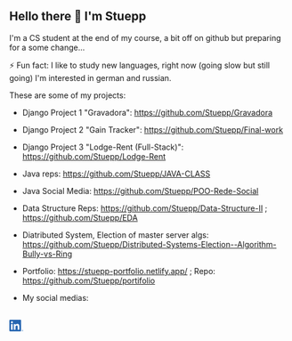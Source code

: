 <!--
**Stuepp/Stuepp** is a ✨ _special_ ✨ repository because its `README.md` (this file) appears on your GitHub profile.

Here are some ideas to get you started:

- 🔭 I’m currently studying at UDESC CCT
- 🌱 I’m currently learning Computer Science 4º semester
- 👯 I’m looking to collaborate on ...
- 🤔 I’m looking for help with ...
- 💬 Ask me about ...
- 📫 How to reach me: ...
- 😄 Pronouns: ...
- ⚡ Fun fact: ...
 ### <img height="25px" width="25px" src="img/kindpng_311899.png"/> I'm your father
-->
## Hello there 👋 I'm Stuepp

I'm a CS student at the end of my course, a bit off on github but preparing for a some change...

⚡ Fun fact: I like to study new languages, right now (going slow but still going) I'm interested in german and russian.

These are some of my projects:
   - Django Project 1 "Gravadora": https://github.com/Stuepp/Gravadora
   - Django Project 2 "Gain Tracker": https://github.com/Stuepp/Final-work
   - Django Project 3 "Lodge-Rent (Full-Stack)": https://github.com/Stuepp/Lodge-Rent
   - Java reps: https://github.com/Stuepp/JAVA-CLASS
   - Java Social Media: https://github.com/Stuepp/POO-Rede-Social
   - Data Structure Reps: https://github.com/Stuepp/Data-Structure-II ; https://github.com/Stuepp/EDA
   - Diatributed System, Election of master server algs: https://github.com/Stuepp/Distributed-Systems-Election--Algorithm-Bully-vs-Ring
   - Portfolio: https://stuepp-portfolio.netlify.app/ ; Repo: https://github.com/Stuepp/portifolio

  - My social medias:
<div styke="display: inline_block"><br>
  <a href="https://www.linkedin.com/in/arthur-henrique-cavalcanti/"><img alt="my linkedIn" src="https://github.com/Stuepp/Stuepp/blob/main/img/LI-In-Bug.png" align="left" height="5%" width="5%"/></a>
<div/>
